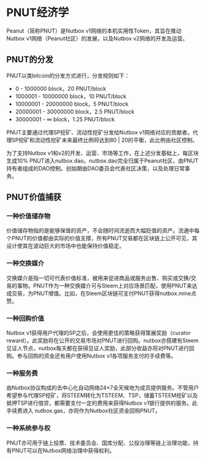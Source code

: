 # PNUT经济学

Peanut（简称PNUT）是Nutbox v1网络的本机实用性Token，其旨在推动Nutbox v1网络（Peanut社区）的发展，以及Nutbox v2网络的开发及运营。

## PNUT的分发

PNUT以类bitcoin的分发方式进行，分发规则如下：
 
* 0 - 1000000 block，20 PNUT/block
* 1000001 - 10000000 block，10 PNUT/block
* 10000001 - 20000000 block，5 PNUT/block
* 20000001 - 30000000 block，2.5 PNUT/block
* 30000001 - ∞ block，1.25 PNUT/block

PNUT主要通过代理SP挖矿、流动性挖矿分发给Nutbox v1网络对应的贡献者。代理SP挖矿和流动性挖矿未来最终比例将达到80 | 20的平衡，此比例由社区控制。

为了支持Nutbox v1和v2的开发、运营、市场等工作，在上述分发基础上，每区块生成10% PNUT进入nutbox.dao。nutbox.dao完全归属于Peanut社区，由PNUT持有者组成的DAO控制。创始期由DAO委员会代表社区决策，以及处理日常事务。

## PNUT价值捕获

### 一种价值储存物

价值储存物指的是能够保值的资产，不会随时间流逝而大幅贬值的资产。流通中每个PNUT的价值都由实际的价值支撑，所有PNUT交易都在区块链上公开可见，其设计使其在波动巨大的市场中也能保持价值稳定。

### 一种交换媒介

交换媒介是指一切可代表价值标准，被用来促进商品或服务出售、购买或交换/交易的事物。PNUT作为一种交换媒介可与Steem上对应场景匹配，使用PNUT来达成交易，为PNUT增值。比如，在Steem区块链可支付PNUT获得nutbox.mine点赞。

### 一种回购价值

Nutbox v1获得用户代理的SP之后，会使用更佳的策略获得策展奖励（curator reward）。此奖励将在公开的交易市场对PNUT进行回购。nutbox亦搭建有Steem见证人节点，nutbox每天都在获得见证人奖励，此部分收益亦将对PNUT进行回购。参与回购的资金还有用户使用Nutbox v1各项服务支付的手续费等。

### 一种服务费

由Nutbox协议构成的去中心化自动网络24×7全天候地为成员提供服务。不管用户希望参与代理SP挖矿，将STEEM转化为TSTEEM、TSP，储蓄TSTEEM挖矿以及抵押TSP进行借贷，都需要支付一定的费用来获得Nutbox v1银行提供的服务。此手续费进入 nutbox.gas，亦将作为Nutbox社区资金回购PNUT。

### 一种系统参与权

PNUT亦可用于链上投票、技术委员会、国库分配、公投治理等链上治理功能，持有PNUT可以在Nutbox网络治理中获得权利。

